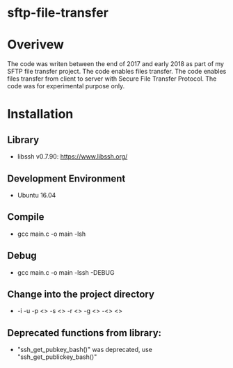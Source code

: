 # sftp-file-transfer

# Overivew
The code was writen between the end of 2017 and early 2018 as part of my SFTP file transfer project. The code enables files transfer. The code enables files transfer from client to server with Secure File Transfer Protocol. The code was for experimental purpose only. 
 
# Installation

## Library 
- libssh v0.7.90: https://www.libssh.org/

## Development Environment
- Ubuntu 16.04

## Compile 
- gcc main.c -o main -lsh

## Debug
- gcc main.c -o main -lssh -DEBUG

## Change into the project directory
- -i <ip> -u <ubuntu> -p <> -s <> -r <> -g <> -<>  <>

## Deprecated functions from library:
- "ssh_get_pubkey_bash()" was deprecated, use "ssh_get_publickey_bash()"




